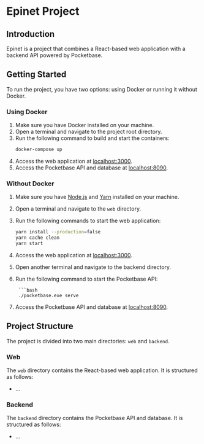 # Epinet Project

## Introduction

Epinet is a project that combines a React-based web application with a backend API powered by Pocketbase.

## Getting Started

To run the project, you have two options: using Docker or running it without Docker.

### Using Docker

1. Make sure you have Docker installed on your machine.
2. Open a terminal and navigate to the project root directory.
3. Run the following command to build and start the containers:
   ```bash
   docker-compose up
4. Access the web application at [localhost:3000](http://localhost:3000).
5. Access the Pocketbase API and database at [localhost:8090](http://localhost:8090).

### Without Docker

1. Make sure you have [Node.js](https://nodejs.org/en) and [Yarn](https://yarnpkg.com/) installed on your machine.

2. Open a terminal and navigate to the `web` directory.

3. Run the following commands to start the web application:

    ```bash
    yarn install --production=false
    yarn cache clean
    yarn start

4. Access the web application at [localhost:3000](http://localhost:3000).

5. Open another terminal and navigate to the backend directory.

6. Run the following command to start the Pocketbase API:

        ```bash
        ./pocketbase.exe serve

7. Access the Pocketbase API and database at [localhost:8090](http://localhost:8090).

## Project Structure

The project is divided into two main directories: `web` and `backend`.

### Web

The `web` directory contains the React-based web application. It is structured as follows:

- ...

### Backend

The `backend` directory contains the Pocketbase API and database. It is structured as follows:

- ...